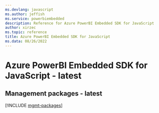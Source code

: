 ```yaml
---
ms.devlang: javascript
ms.author: jeffish
ms.service: powerbiembedded
description: Reference for Azure PowerBI Embedded SDK for JavaScript
author: xirzec
ms.topic: reference
title: Azure PowerBI Embedded SDK for JavaScript
ms.data: 08/26/2022
---
```

# Azure PowerBI Embedded SDK for JavaScript - latest

## Management packages - latest
[!INCLUDE [mgmt-packages](powerbi-embedded-mgmt-index.md)]